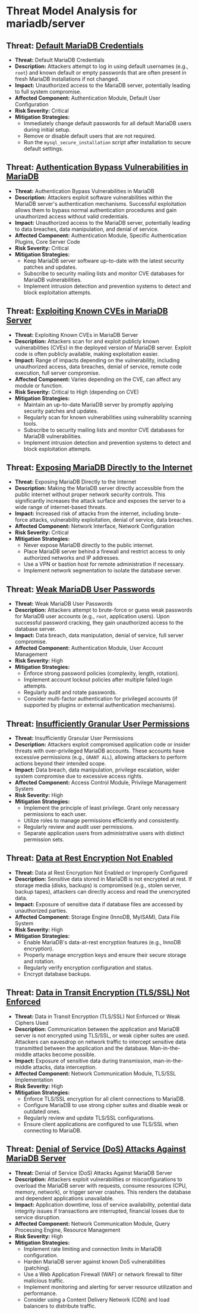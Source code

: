 # Threat Model Analysis for mariadb/server

## Threat: [Default MariaDB Credentials](./threats/default_mariadb_credentials.md)

*   **Threat:** Default MariaDB Credentials
*   **Description:** Attackers attempt to log in using default usernames (e.g., `root`) and known default or empty passwords that are often present in fresh MariaDB installations if not changed.
*   **Impact:** Unauthorized access to the MariaDB server, potentially leading to full system compromise.
*   **Affected Component:** Authentication Module, Default User Configuration
*   **Risk Severity:** Critical
*   **Mitigation Strategies:**
    *   Immediately change default passwords for all default MariaDB users during initial setup.
    *   Remove or disable default users that are not required.
    *   Run the `mysql_secure_installation` script after installation to secure default settings.

## Threat: [Authentication Bypass Vulnerabilities in MariaDB](./threats/authentication_bypass_vulnerabilities_in_mariadb.md)

*   **Threat:** Authentication Bypass Vulnerabilities in MariaDB
*   **Description:** Attackers exploit software vulnerabilities within the MariaDB server's authentication mechanisms. Successful exploitation allows them to bypass normal authentication procedures and gain unauthorized access without valid credentials.
*   **Impact:** Unauthorized access to the MariaDB server, potentially leading to data breaches, data manipulation, and denial of service.
*   **Affected Component:** Authentication Module, Specific Authentication Plugins, Core Server Code
*   **Risk Severity:** Critical
*   **Mitigation Strategies:**
    *   Keep MariaDB server software up-to-date with the latest security patches and updates.
    *   Subscribe to security mailing lists and monitor CVE databases for MariaDB vulnerabilities.
    *   Implement intrusion detection and prevention systems to detect and block exploitation attempts.

## Threat: [Exploiting Known CVEs in MariaDB Server](./threats/exploiting_known_cves_in_mariadb_server.md)

*   **Threat:** Exploiting Known CVEs in MariaDB Server
*   **Description:** Attackers scan for and exploit publicly known vulnerabilities (CVEs) in the deployed version of MariaDB server. Exploit code is often publicly available, making exploitation easier.
*   **Impact:** Range of impacts depending on the vulnerability, including unauthorized access, data breaches, denial of service, remote code execution, full server compromise.
*   **Affected Component:** Varies depending on the CVE, can affect any module or function.
*   **Risk Severity:** Critical to High (depending on CVE)
*   **Mitigation Strategies:**
    *   Maintain an up-to-date MariaDB server by promptly applying security patches and updates.
    *   Regularly scan for known vulnerabilities using vulnerability scanning tools.
    *   Subscribe to security mailing lists and monitor CVE databases for MariaDB vulnerabilities.
    *   Implement intrusion detection and prevention systems to detect and block exploitation attempts.

## Threat: [Exposing MariaDB Directly to the Internet](./threats/exposing_mariadb_directly_to_the_internet.md)

*   **Threat:** Exposing MariaDB Directly to the Internet
*   **Description:** Making the MariaDB server directly accessible from the public internet without proper network security controls. This significantly increases the attack surface and exposes the server to a wide range of internet-based threats.
*   **Impact:** Increased risk of attacks from the internet, including brute-force attacks, vulnerability exploitation, denial of service, data breaches.
*   **Affected Component:** Network Interface, Network Configuration
*   **Risk Severity:** Critical
*   **Mitigation Strategies:**
    *   Never expose MariaDB directly to the public internet.
    *   Place MariaDB server behind a firewall and restrict access to only authorized networks and IP addresses.
    *   Use a VPN or bastion host for remote administration if necessary.
    *   Implement network segmentation to isolate the database server.

## Threat: [Weak MariaDB User Passwords](./threats/weak_mariadb_user_passwords.md)

*   **Threat:** Weak MariaDB User Passwords
*   **Description:** Attackers attempt to brute-force or guess weak passwords for MariaDB user accounts (e.g., `root`, application users). Upon successful password cracking, they gain unauthorized access to the database server.
*   **Impact:** Data breach, data manipulation, denial of service, full server compromise.
*   **Affected Component:** Authentication Module, User Account Management
*   **Risk Severity:** High
*   **Mitigation Strategies:**
    *   Enforce strong password policies (complexity, length, rotation).
    *   Implement account lockout policies after multiple failed login attempts.
    *   Regularly audit and rotate passwords.
    *   Consider multi-factor authentication for privileged accounts (if supported by plugins or external authentication mechanisms).

## Threat: [Insufficiently Granular User Permissions](./threats/insufficiently_granular_user_permissions.md)

*   **Threat:** Insufficiently Granular User Permissions
*   **Description:** Attackers exploit compromised application code or insider threats with over-privileged MariaDB accounts. These accounts have excessive permissions (e.g., `GRANT ALL`), allowing attackers to perform actions beyond their intended scope.
*   **Impact:** Data breach, data manipulation, privilege escalation, wider system compromise due to excessive access rights.
*   **Affected Component:** Access Control Module, Privilege Management System
*   **Risk Severity:** High
*   **Mitigation Strategies:**
    *   Implement the principle of least privilege. Grant only necessary permissions to each user.
    *   Utilize roles to manage permissions efficiently and consistently.
    *   Regularly review and audit user permissions.
    *   Separate application users from administrative users with distinct permission sets.

## Threat: [Data at Rest Encryption Not Enabled](./threats/data_at_rest_encryption_not_enabled.md)

*   **Threat:** Data at Rest Encryption Not Enabled or Improperly Configured
*   **Description:** Sensitive data stored in MariaDB is not encrypted at rest. If storage media (disks, backups) is compromised (e.g., stolen server, backup tapes), attackers can directly access and read the unencrypted data.
*   **Impact:** Exposure of sensitive data if database files are accessed by unauthorized parties.
*   **Affected Component:** Storage Engine (InnoDB, MyISAM), Data File System
*   **Risk Severity:** High
*   **Mitigation Strategies:**
    *   Enable MariaDB's data-at-rest encryption features (e.g., InnoDB encryption).
    *   Properly manage encryption keys and ensure their secure storage and rotation.
    *   Regularly verify encryption configuration and status.
    *   Encrypt database backups.

## Threat: [Data in Transit Encryption (TLS/SSL) Not Enforced](./threats/data_in_transit_encryption__tlsssl__not_enforced.md)

*   **Threat:** Data in Transit Encryption (TLS/SSL) Not Enforced or Weak Ciphers Used
*   **Description:** Communication between the application and MariaDB server is not encrypted using TLS/SSL, or weak cipher suites are used. Attackers can eavesdrop on network traffic to intercept sensitive data transmitted between the application and the database. Man-in-the-middle attacks become possible.
*   **Impact:** Exposure of sensitive data during transmission, man-in-the-middle attacks, data interception.
*   **Affected Component:** Network Communication Module, TLS/SSL Implementation
*   **Risk Severity:** High
*   **Mitigation Strategies:**
    *   Enforce TLS/SSL encryption for all client connections to MariaDB.
    *   Configure MariaDB to use strong cipher suites and disable weak or outdated ones.
    *   Regularly review and update TLS/SSL configurations.
    *   Ensure client applications are configured to use TLS/SSL when connecting to MariaDB.

## Threat: [Denial of Service (DoS) Attacks Against MariaDB Server](./threats/denial_of_service__dos__attacks_against_mariadb_server.md)

*   **Threat:** Denial of Service (DoS) Attacks Against MariaDB Server
*   **Description:** Attackers exploit vulnerabilities or misconfigurations to overload the MariaDB server with requests, consume resources (CPU, memory, network), or trigger server crashes. This renders the database and dependent applications unavailable.
*   **Impact:** Application downtime, loss of service availability, potential data integrity issues if transactions are interrupted, financial losses due to service disruption.
*   **Affected Component:** Network Communication Module, Query Processing Engine, Resource Management
*   **Risk Severity:** High
*   **Mitigation Strategies:**
    *   Implement rate limiting and connection limits in MariaDB configuration.
    *   Harden MariaDB server against known DoS vulnerabilities (patching).
    *   Use a Web Application Firewall (WAF) or network firewall to filter malicious traffic.
    *   Implement monitoring and alerting for server resource utilization and performance.
    *   Consider using a Content Delivery Network (CDN) and load balancers to distribute traffic.

